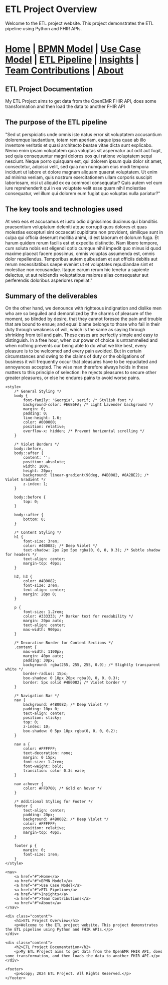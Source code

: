 # ETL Project Overview

Welcome to the ETL project website. This project demonstrates the ETL pipeline using Python and FHIR APIs.




[Home](index.md) | [BPMN Model](bpmn.md) | [Use Case Model](use_case.md) | [ETL Pipeline](etl_pipeline.md) | [Insights](insights.md) | [Team Contributions](team.md) | [About](about.md)
=======




## ETL Project Documentation
My ETL Project aims to get data from the OpenEMR FHIR API, does some transformation and then load the data to another FHIR API

## The purpose of the ETL pipeline
"Sed ut perspiciatis unde omnis iste natus error sit voluptatem accusantium doloremque laudantium, totam rem aperiam, eaque ipsa quae ab illo inventore veritatis et quasi architecto beatae vitae dicta sunt explicabo. Nemo enim ipsam voluptatem quia voluptas sit aspernatur aut odit aut fugit, sed quia consequuntur magni dolores eos qui ratione voluptatem sequi nesciunt. Neque porro quisquam est, qui dolorem ipsum quia dolor sit amet, consectetur, adipisci velit, sed quia non numquam eius modi tempora incidunt ut labore et dolore magnam aliquam quaerat voluptatem. Ut enim ad minima veniam, quis nostrum exercitationem ullam corporis suscipit laboriosam, nisi ut aliquid ex ea commodi consequatur? Quis autem vel eum iure reprehenderit qui in ea voluptate velit esse quam nihil molestiae consequatur, vel illum qui dolorem eum fugiat quo voluptas nulla pariatur?"

## The key tools and technologies used
At vero eos et accusamus et iusto odio dignissimos ducimus qui blanditiis praesentium voluptatum deleniti atque corrupti quos dolores et quas molestias excepturi sint occaecati cupiditate non provident, similique sunt in culpa qui officia deserunt mollitia animi, id est laborum et dolorum fuga. Et harum quidem rerum facilis est et expedita distinctio. Nam libero tempore, cum soluta nobis est eligendi optio cumque nihil impedit quo minus id quod maxime placeat facere possimus, omnis voluptas assumenda est, omnis dolor repellendus. Temporibus autem quibusdam et aut officiis debitis aut rerum necessitatibus saepe eveniet ut et voluptates repudiandae sint et molestiae non recusandae. Itaque earum rerum hic tenetur a sapiente delectus, ut aut reiciendis voluptatibus maiores alias consequatur aut perferendis doloribus asperiores repellat."

## Summary of the deliverables
On the other hand, we denounce with righteous indignation and dislike men who are so beguiled and demoralized by the charms of pleasure of the moment, so blinded by desire, that they cannot foresee the pain and trouble that are bound to ensue; and equal blame belongs to those who fail in their duty through weakness of will, which is the same as saying through shrinking from toil and pain.
These cases are perfectly simple and easy to distinguish.
In a free hour, when our power of choice is untrammelled and when nothing prevents our being able to do what we like best, every pleasure is to be welcomed and every pain avoided. But in certain circumstances and owing to the claims of duty or the obligations of business it will frequently occur that pleasures have to be repudiated and annoyances accepted. The wise man therefore always holds in these matters to this principle of selection: he rejects pleasures to secure other greater pleasures, or else he endures pains to avoid worse pains.



<html lang="en">
<head>
    <meta charset="UTF-8">
    <meta name="viewport" content="width=device-width, initial-scale=1.0">
    <title>ETL Project Overview</title>

    <style>
        /* General Styling */
        body {
            font-family: 'Georgia', serif; /* Stylish font */
            background-color: #E6E6FA; /* Light Lavender background */
            margin: 0;
            padding: 0;
            line-height: 1.6;
            color: #000000;
            position: relative;
            overflow-x: hidden; /* Prevent horizontal scrolling */
        }

        /* Violet Borders */
        body::before,
        body::after {
            content: '';
            position: absolute;
            width: 100%;
            height: 20px;
            background: linear-gradient(90deg, #4B0082, #8A2BE2); /* Violet Gradient */
            z-index: 1;
        }

        body::before {
            top: 0;
        }

        body::after {
            bottom: 0;
        }

        /* Content Styling */
        h1 {
            font-size: 3rem;
            color: #4B0082; /* Deep Violet */
            text-shadow: 2px 2px 5px rgba(0, 0, 0, 0.3); /* Subtle shadow for headers */
            text-align: center;
            margin-top: 40px;
        }

        h2, h3 {
            color: #4B0082;
            font-size: 2rem;
            text-align: center;
            margin: 20px 0;
        }

        p {
            font-size: 1.2rem;
            color: #333333; /* Darker text for readability */
            margin: 20px auto;
            text-align: center;
            max-width: 900px;
        }

        /* Decorative Border for Content Sections */
        .content {
            max-width: 1100px;
            margin: 40px auto;
            padding: 30px;
            background: rgba(255, 255, 255, 0.9); /* Slightly transparent white */
            border-radius: 15px;
            box-shadow: 0 10px 20px rgba(0, 0, 0, 0.3);
            border: 5px solid #4B0082; /* Violet border */
        }

        /* Navigation Bar */
        nav {
            background: #4B0082; /* Deep Violet */
            padding: 10px 0;
            text-align: center;
            position: sticky;
            top: 0;
            z-index: 10;
            box-shadow: 0 5px 10px rgba(0, 0, 0, 0.2);
        }

        nav a {
            color: #FFFFFF;
            text-decoration: none;
            margin: 0 15px;
            font-size: 1.2rem;
            font-weight: bold;
            transition: color 0.3s ease;
        }

        nav a:hover {
            color: #FFD700; /* Gold on hover */
        }

        /* Additional Styling for Footer */
        footer {
            text-align: center;
            padding: 20px;
            background: #4B0082; /* Deep Violet */
            color: #FFFFFF;
            position: relative;
            margin-top: 40px;
        }

        footer p {
            margin: 0;
            font-size: 1rem;
        }
    </style>
</head>
<body>

    <nav>
        <a href="#">Home</a>
        <a href="#">BPMN Model</a>
        <a href="#">Use Case Model</a>
        <a href="#">ETL Pipeline</a>
        <a href="#">Insights</a>
        <a href="#">Team Contributions</a>
        <a href="#">About</a>
    </nav>

    <div class="content">
        <h1>ETL Project Overview</h1>
        <p>Welcome to the ETL project website. This project demonstrates the ETL pipeline using Python and FHIR APIs.</p>
    </div>

    <div class="content">
        <h2>ETL Project Documentation</h2>
        <p>My ETL Project aims to get data from the OpenEMR FHIR API, does some transformation, and then loads the data to another FHIR API.</p>
    </div>

    <footer>
        <p>&copy; 2024 ETL Project. All Rights Reserved.</p>
    </footer>
</body>
</html>


